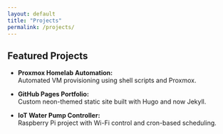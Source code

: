 ```yaml
---
layout: default
title: "Projects"
permalink: /projects/
---
```


## Featured Projects

- **Proxmox Homelab Automation:**  
  Automated VM provisioning using shell scripts and Proxmox.

- **GitHub Pages Portfolio:**  
  Custom neon-themed static site built with Hugo and now Jekyll.

- **IoT Water Pump Controller:**  
  Raspberry Pi project with Wi-Fi control and cron-based scheduling.

